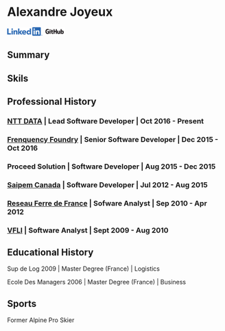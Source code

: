 <!--{METADATA}-->
# Alexandre Joyeux

<!--{ADDRESS}-->

[![linkedin](./docs/LI-Logo.png)](https://linkedin.com/in/joyeux-alexandre-76263833) [![github](./docs/GitHub_Logo.png)](https://github.com/alexjoybc)

## Summary

## Skils

## Professional History

### [NTT DATA](https://ca.nttdata.com/en/) | Lead Software Developer | Oct 2016 - Present

### [Frenquency Foundry](https://frequencyfoundry.ca/) | Senior Software Developer | Dec 2015 - Oct 2016

### Proceed Solution | Software Developer | Aug 2015 - Dec 2015

### [Saipem Canada](https://www.saipem.com/en) | Software Developer | Jul 2012 - Aug 2015

### [Reseau Ferre de France](https://www.sncf-reseau.com/) | Sofware Analyst | Sep 2010 - Apr 2012

### [VFLI](https://www.vfli.fr/) | Software Analyst | Sept 2009 - Aug 2010

## Educational History

Sup de Log 2009 | Master Degree (France) | Logistics

Ecole Des Managers 2006 | Master Degree (France) | Business

## Sports

Former Alpine Pro Skier
